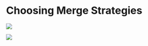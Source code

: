 # Choosing Merge Strategies

![](https://wac-cdn.atlassian.com/dam/jcr:86eba9ec-9391-45ea-800a-948cec1f2ed7/Branch-2.png?cdnVersion=kl)

![](https://wac-cdn.atlassian.com/dam/jcr:83323200-3c57-4c29-9b7e-e67e98745427/Branch-1.png?cdnVersion=kl)